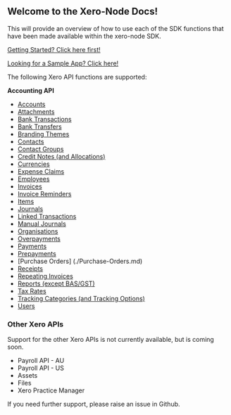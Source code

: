 ## Welcome to the Xero-Node Docs!

This will provide an overview of how to use each of the SDK functions that have been made available within the xero-node SDK.

[Getting Started? Click here first!](./Creating-an-SDK-Client.md)

[Looking for a Sample App? Click here!](./Sample-App-Setup.md)

The following Xero API functions are supported:

**Accounting API**
* [Accounts](./Accounts.md)
* [Attachments](./Attachments.md)
* [Bank Transactions](./Bank-Transactions.md)
* [Bank Transfers](./Bank-Transfers.md)
* [Branding Themes](./Branding-Themes.md)
* [Contacts](./Contacts.md)
* [Contact Groups](./Contact-Groups.md)
* [Credit Notes (and Allocations)](./Credit-Notes.md)
* [Currencies](./Currencies.md)
* [Expense Claims](./Expense-Claims.md)
* [Employees](./Employees.md)
* [Invoices](./Invoices.md)
* [Invoice Reminders](./Invoice-Reminders.md)
* [Items](./Items.md)
* [Journals](./Journals.md)
* [Linked Transactions](./Linked-Transactions.md)
* [Manual Journals](./Manual-Journals.md)
* [Organisations](./Organisations.md)
* [Overpayments](./Overpayments.md)
* [Payments](./Payments.md)
* [Prepayments](./Prepayments.md)
* [Purchase Orders] (./Purchase-Orders.md)
* [Receipts](./Receipts.md)
* [Repeating Invoices](./Repeating-Invoices.md)
* [Reports (except BAS/GST)](./Reports.md)
* [Tax Rates](./Tax-Rates.md)
* [Tracking Categories (and Tracking Options)](./Tracking-Categories.md)
* [Users](./Users.md)

### Other Xero APIs

Support for the other Xero APIs is not currently available, but is coming soon.

* Payroll API - AU
* Payroll API - US
* Assets
* Files
* Xero Practice Manager


If you need further support, please raise an issue in Github.